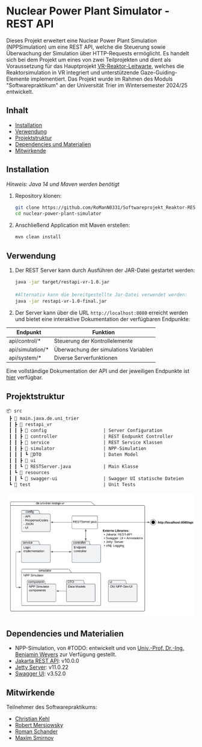 # Nuclear Power Plant Simulator - REST API

Dieses Projekt erweitert eine Nuclear Power Plant Simulation (NPPSimulation) um eine REST API, welche 
die Steuerung sowie Überwachung der Simulation über HTTP-Requests ermöglicht.
Es handelt sich bei dem Projekt um eines von zwei Teilprojekten und dient als Voraussetzung für das Hauptprojekt 
[VR-Reaktor-Leitwarte](https://github.com/RoManN0331/Softwareprojekt_VR-Reaktor-Leitwarte), welches die Reaktorsimulation 
in VR integriert und unterstützende Gaze-Guiding-Elemente implementiert.
Das Projekt wurde im Rahmen des Moduls "Softwarepraktikum" an der Universität Trier im Wintersemester 2024/25 entwickelt.

## Inhalt
- [Installation](#installation)
- [Verwendung](#verwendung)
- [Projektstruktur](#projektstruktur)
- [Dependencies und Materialien](#dependencies-und-materialien)
- [Mitwirkende](#mitwirkende)

## Installation

_Hinweis: Java 14 und Maven werden benötigt_ 

1. Repository klonen:
    ```sh
    git clone https://github.com/RoManN0331/Softwareprojekt_Reaktor-REST-API.git
    cd nuclear-power-plant-simulator
    ```

2. Anschließend Application mit Maven erstellen:
    ```sh
    mvn clean install
    ```
   
## Verwendung
1. Der REST Server kann durch Ausführen der JAR-Datei gestartet werden:
    ```sh
    java -jar target/restapi-vr-1.0.jar
   
   #Alternativ kann die bereitgestellte Jar-Datei verwendet werden:
    java -jar restapi-vr-1.0-final.jar
    ```

2. Der Server kann über die URL `http://localhost:8080` erreicht werden und bietet eine interaktive Dokumentation der verfügbaren Endpunkte:

| Endpunkt         | Funktion                              |
|------------------|---------------------------------------|
| api/control/*    | Steuerung der Kontrollelemente        |
| api/simulation/* | Überwachung der simulations Variablen |
| api/system/*     | Diverse Serverfunktionen              |

Eine vollständige Dokumentation der API und der jeweiligen Endpunkte ist [hier](docs/index.md) verfügbar. 

## Projektstruktur

```plaintext
📦 src
 ┣ 📂 main.java.de.uni_trier         
 ┃ ┣ 📂 restapi_vr                   
 ┃ ┃ ┣ 📂 config                     | Server Configuration
 ┃ ┃ ┣ 📂 controller                 | REST Endpunkt Controller
 ┃ ┃ ┣ 📂 service                    | REST Service Klassen
 ┃ ┃ ┣ 📂 simulator                  | NPP-Simulation
 ┃ ┃ ┃ ┗ 📂DTO                       | Daten Model
 ┃ ┃ ┣ 📂 ui                         
 ┃ ┃ ┗ 📄 RESTServer.java            | Main Klasse
 ┃ ┗ 📂 resources                    
 ┃ ┃ ┗ 📂 swagger-ui                 | Swagger UI statische Dateien
 ┗ 📂 test                           | Unit Tests
```

<img src="docs/Reaktor-REST-API-Paketdiagramm-Final.svg" alt="Paketdiagramm">

## Dependencies und Materialien
- NPP-Simulation, von #TODO: entwickelt und von [Univ.-Prof. Dr.-Ing. Benjamin Weyers](https://www.uni-trier.de/universitaet/fachbereiche-faecher/fachbereich-iv/faecher/informatikwissenschaften/professuren/human-computer-interaction/team/benjamin-weyers) zur Verfügung gestellt. 
- [Jakarta REST API](https://mvnrepository.com/artifact/jakarta.platform/jakarta.jakartaee-web-api/10.0.0): v10.0.0
- [Jetty Server](https://mvnrepository.com/artifact/org.eclipse.jetty): v11.0.22
- [Swagger UI](https://swagger.io/tools/swagger-ui/): v3.52.0

## Mitwirkende
Teilnehmer des Softwarepraktikums: 
- [Christian Kehl](https://github.com/Chrizzly02)
- [Robert Mersiowsky](https://github.com/rmers)
- [Roman Schander](https://github.com/RoManN0331)
- [Maxim Smirnov](https://github.com/masmir123)